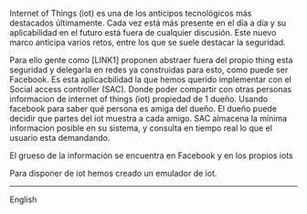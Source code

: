 Internet of Things (iot) es una de los anticipos tecnológicos más destacados últimamente. Cada vez está más presente en el día a día y su aplicabilidad en el futuro está fuera de cualquier discusión. Este nuevo marco anticipa varios retos, entre los que se suele destacar la seguridad.

Para ello gente como [LINK1] proponen abstraer fuera del propio thing esta seguridad y delegarla en redes ya construidas para esto, como puede ser Facebook. Es esta aplicacbilidad la que hemos querido implementar con el  Social access controller (SAC). Donde poder compartir con otras personas informacion de internet of things (iot) propiedad de 1 dueño. Usando facebook para saber qué persona es amiga del dueño. El dueño puede decidir que partes del iot muestra a cada amigo. SAC almacena la mínima informacion posible en su sistema, y consulta en tiempo real lo que el usuario esta demandando.

El grueso de la información se encuentra en Facebook y en los propios iots

Para disponer de iot hemos creado un emulador de iot.




---------------------------------------------

English